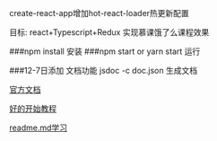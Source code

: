 create-react-app增加hot-react-loader热更新配置

目标:
react+Typescript+Redux 实现慕课饿了么课程效果

###npm install
安装
###npm start or yarn start 
运行


###12-7日添加
文档功能 jsdoc -c doc.json 生成文档

[官方文档](http://www.css88.com/doc/jsdoc/)

[好的开始教程](https://lzw.me/a/jsdoc-docstrap-api.html)

[readme.md学习](https://github.com/guodongxiaren/README#readme)

